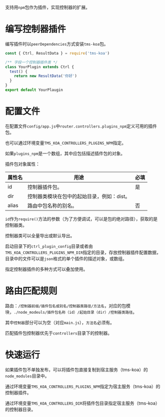 支持用`npm`包作为插件，实现控制器的扩展。

# 编写控制器插件

编写插件时以`peerDependencies`方式安装`tms-koa`包。

```ts
const { Ctrl, ResultData } = require('tms-koa')

/** 字段一个控制器插件类 */
class YourPlugin extends Ctrl {
  test() {
    return new ResultData('你好')
  }
}
export default YourPlaugin
```

# 配置文件

在配置文件`config/app.js`中`router.controllers.plugins_npm`定义可用的插件包。

也可以通过环境变量`TMS_KOA_CONTROLLERS_PLUGINS_NPM`指定。

如果`plugins_npm`是一个数组，其中应包括描述插件包的对象。

插件包对象属性：

| 属性名 | 用途                                       | 必填 |
| ------ | ------------------------------------------ | ---- |
| id     | 控制器插件包。                             | 是   |
| dir    | 控制器类模块在包中的起始目录，例如：dist。 |      |
| alias  | 路由中包名称的别名。                       | 否   |

`id`作为`require()`方法的参数（为了方便调试，可以是包的绝对路径），获取的是控制器类。

控制器类可以全量导出或默认导出。

启动目录下的`ctrl_plugin_config`目录或者由`TMS_KOA_CONTROLLERS_PLUGINS_NPM_DIR`指定的目录，存放控制器插件配置数据，目录中的文件可以是`json`格式的单个插件的描述对象，或数组。

指定控制器插件的多种方式可以叠加使用。

# 路由匹配规则

路由：`/控制器前缀/插件包名或别名/控制器类路径/方法名`，对应的包模块，`./node_modeuls/插件包名称（id）/起始目录（dir）/控制器类路径`。

其中`控制器`部分可以为空（对应`main.js`），`方法名`必须有。

匹配插件包控制器优先于`controllers`目录下的控制器。

# 快速运行

如果插件包不单独发布，可以将插件包直接复制到宿主服务（tms-koa）的`node_modules`目录中。

通过环境变量`TMS_KOA_CONTROLLERS_PLUGINS_NPM`指定为宿主服务（tms-koa）的控制器插件。

通过环境变量`TMS_KOA_CONTROLLERS_DIR`将插件包目录指定宿主服务（tms-koa）的控制器目录。
